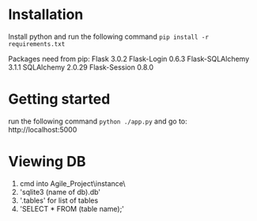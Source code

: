 # Installation
Install python and run the following command
`pip install -r requirements.txt`

Packages need from pip:
Flask			3.0.2
Flask-Login		0.6.3
Flask-SQLAlchemy	3.1.1
SQLAlchemy		2.0.29
Flask-Session     0.8.0

# Getting started
run the following command
`python ./app.py`
and go to:
http://localhost:5000


# Viewing DB
 1. cmd into Agile_Project\instance\
 2. 'sqlite3 (name of db).db'
 3. '.tables' for list of tables
 4. 'SELECT * FROM (table name);'
